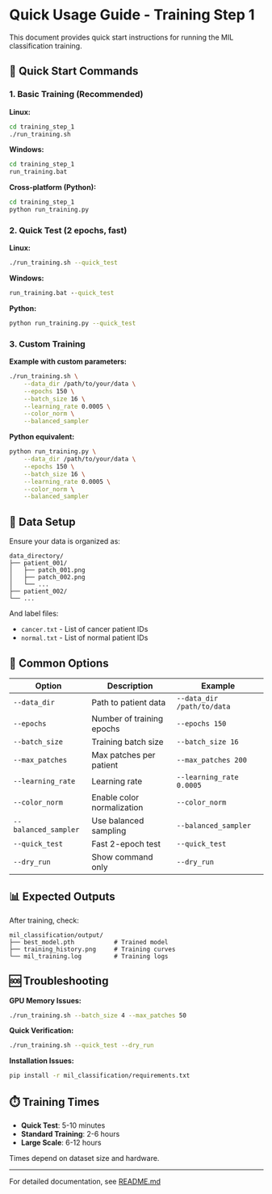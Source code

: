 # Quick Usage Guide - Training Step 1

This document provides quick start instructions for running the MIL classification training.

## 🚀 Quick Start Commands

### 1. Basic Training (Recommended)

**Linux:**
```bash
cd training_step_1
./run_training.sh
```

**Windows:**
```cmd
cd training_step_1
run_training.bat
```

**Cross-platform (Python):**
```bash
cd training_step_1
python run_training.py
```

### 2. Quick Test (2 epochs, fast)

**Linux:**
```bash
./run_training.sh --quick_test
```

**Windows:**
```cmd
run_training.bat --quick_test
```

**Python:**
```bash
python run_training.py --quick_test
```

### 3. Custom Training

**Example with custom parameters:**
```bash
./run_training.sh \
    --data_dir /path/to/your/data \
    --epochs 150 \
    --batch_size 16 \
    --learning_rate 0.0005 \
    --color_norm \
    --balanced_sampler
```

**Python equivalent:**
```bash
python run_training.py \
    --data_dir /path/to/your/data \
    --epochs 150 \
    --batch_size 16 \
    --learning_rate 0.0005 \
    --color_norm \
    --balanced_sampler
```

## 📁 Data Setup

Ensure your data is organized as:

```
data_directory/
├── patient_001/
│   ├── patch_001.png
│   ├── patch_002.png
│   └── ...
├── patient_002/
└── ...
```

And label files:
- `cancer.txt` - List of cancer patient IDs
- `normal.txt` - List of normal patient IDs

## 🔧 Common Options

| Option | Description | Example |
|--------|-------------|---------|
| `--data_dir` | Path to patient data | `--data_dir /path/to/data` |
| `--epochs` | Number of training epochs | `--epochs 150` |
| `--batch_size` | Training batch size | `--batch_size 16` |
| `--max_patches` | Max patches per patient | `--max_patches 200` |
| `--learning_rate` | Learning rate | `--learning_rate 0.0005` |
| `--color_norm` | Enable color normalization | `--color_norm` |
| `--balanced_sampler` | Use balanced sampling | `--balanced_sampler` |
| `--quick_test` | Fast 2-epoch test | `--quick_test` |
| `--dry_run` | Show command only | `--dry_run` |

## 📊 Expected Outputs

After training, check:

```
mil_classification/output/
├── best_model.pth           # Trained model
├── training_history.png     # Training curves
└── mil_training.log         # Training logs
```

## 🆘 Troubleshooting

**GPU Memory Issues:**
```bash
./run_training.sh --batch_size 4 --max_patches 50
```

**Quick Verification:**
```bash
./run_training.sh --quick_test --dry_run
```

**Installation Issues:**
```bash
pip install -r mil_classification/requirements.txt
```

## ⏱️ Training Times

- **Quick Test**: 5-10 minutes
- **Standard Training**: 2-6 hours  
- **Large Scale**: 6-12 hours

Times depend on dataset size and hardware.

---

For detailed documentation, see [README.md](README.md) 